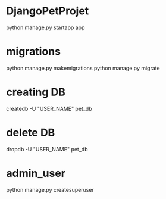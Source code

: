 # DjangoPetProjet

python manage.py startapp app

# migrations

python manage.py makemigrations
python manage.py migrate

# creating DB

createdb -U "USER_NAME" pet_db

# delete DB

dropdb -U "USER_NAME" pet_db

# admin_user

python manage.py createsuperuser
